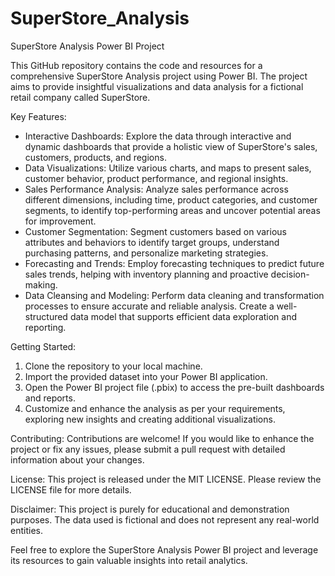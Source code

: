 # SuperStore_Analysis

SuperStore Analysis Power BI Project

This GitHub repository contains the code and resources for a comprehensive SuperStore Analysis project using Power BI. The project aims to provide insightful visualizations and data analysis for a fictional retail company called SuperStore.

Key Features:
- Interactive Dashboards: Explore the data through interactive and dynamic dashboards that provide a holistic view of SuperStore's sales, customers, products, and regions.
- Data Visualizations: Utilize various charts, and maps to present sales, customer behavior, product performance, and regional insights.
- Sales Performance Analysis: Analyze sales performance across different dimensions, including time, product categories, and customer segments, to identify top-performing areas and uncover potential areas for improvement.
- Customer Segmentation: Segment customers based on various attributes and behaviors to identify target groups, understand purchasing patterns, and personalize marketing strategies.
- Forecasting and Trends: Employ forecasting techniques to predict future sales trends, helping with inventory planning and proactive decision-making.
- Data Cleansing and Modeling: Perform data cleaning and transformation processes to ensure accurate and reliable analysis. Create a well-structured data model that supports efficient data exploration and reporting.

Getting Started:
1. Clone the repository to your local machine.
2. Import the provided dataset into your Power BI application.
3. Open the Power BI project file (.pbix) to access the pre-built dashboards and reports.
4. Customize and enhance the analysis as per your requirements, exploring new insights and creating additional visualizations.

Contributing:
Contributions are welcome! If you would like to enhance the project or fix any issues, please submit a pull request with detailed information about your changes.

License:
This project is released under the MIT LICENSE. Please review the LICENSE file for more details.

Disclaimer:
This project is purely for educational and demonstration purposes. The data used is fictional and does not represent any real-world entities.

Feel free to explore the SuperStore Analysis Power BI project and leverage its resources to gain valuable insights into retail analytics.
